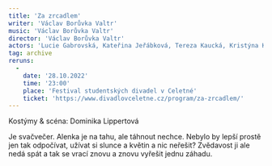 ```yaml
---
title: 'Za zrcadlem'
writer: 'Václav Borůvka Valtr'
music: 'Václav Borůvka Valtr'
director: 'Václav Borůvka Valtr'
actors: 'Lucie Gabrovská, Kateřina Jeřábková, Tereza Kaucká, Kristýna Klimešová, Karolína Vaňková, Eliška Vocelová'
tag: archive
reruns:
  - 
    date: '28.10.2022'
    time: '23:00'
    place: 'Festival studentských divadel v Celetné'
    ticket: 'https://www.divadlovceletne.cz/program/za-zrcadlem/'
---
```

Kostýmy & scéna: Dominika Lippertová

Je svačvečer. Alenka je na tahu, ale táhnout nechce. Nebylo by lepší prostě jen tak odpočívat, užívat si slunce a květin a nic neřešit? Zvědavost ji ale nedá spát a tak se vrací znovu a znovu vyřešit jednu záhadu.
